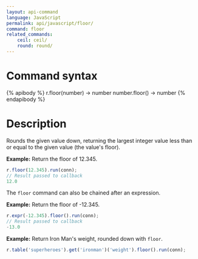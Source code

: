 ```yaml
---
layout: api-command
language: JavaScript
permalink: api/javascript/floor/
command: floor
related_commands:
    ceil: ceil/
    round: round/
---
```

# Command syntax #

{% apibody %}
r.floor(number) &rarr; number
number.floor() &rarr; number
{% endapibody %}

# Description #

Rounds the given value down, returning the largest integer value less than or equal to the given value (the value's floor).

__Example:__ Return the floor of 12.345.

```js
r.floor(12.345).run(conn);
// Result passed to callback
12.0
```

The `floor` command can also be chained after an expression.

__Example:__ Return the floor of -12.345.

```js
r.expr(-12.345).floor().run(conn);
// Result passed to callback
-13.0
```

__Example:__ Return Iron Man's weight, rounded down with `floor`.

```js
r.table('superheroes').get('ironman')('weight').floor().run(conn);
```
